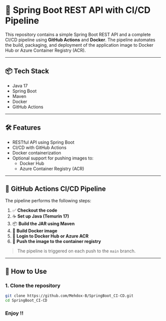# 🚀 Spring Boot REST API with CI/CD Pipeline

This repository contains a simple Spring Boot REST API and a complete CI/CD pipeline using **GitHub Actions** and **Docker**. The pipeline automates the build, packaging, and deployment of the application image to Docker Hub or Azure Container Registry (ACR).

---

## 📦 Tech Stack

- Java 17
- Spring Boot
- Maven
- Docker
- GitHub Actions

---

## 🛠️ Features

- RESTful API using Spring Boot
- CI/CD with GitHub Actions
- Docker containerization
- Optional support for pushing images to:
  - Docker Hub
  - Azure Container Registry (ACR)

---

## 🔧 GitHub Actions CI/CD Pipeline

The pipeline performs the following steps:

1. ✅ **Checkout the code**
2. ☕ **Set up Java (Temurin 17)**
3. 📦 **Build the JAR using Maven**
4. 🐳 **Build Docker image**
5. 🔐 **Login to Docker Hub or Azure ACR**
6. 🚀 **Push the image to the container registry**

> The pipeline is triggered on each push to the `main` branch.

---

## 🚀 How to Use

### 1. Clone the repository

```bash
git clone https://github.com/Mehdox-B/SpringBoot_CI-CD.git
cd SpringBoot_CI-CD
```
### Enjoy !!

